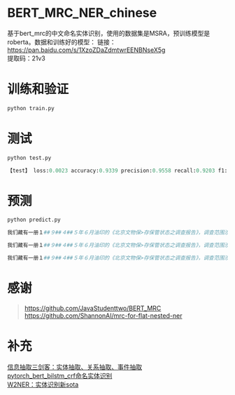 # BERT_MRC_NER_chinese
基于bert_mrc的中文命名实体识别，使用的数据集是MSRA，预训练模型是roberta。数据和训练好的模型：
链接：https://pan.baidu.com/s/1XzoZDaZdmtwrEENBNseX5g <br>
提取码：21v3
	
# 训练和验证
```python
python train.py
```

# 测试
```python
python test.py

【test】 loss:0.0023 accuracy:0.9339 precision:0.9558 recall:0.9203 f1:0.9377
```

# 预测
```python
python predict.py

我们藏有一册１##９##４##５年６月油印的《北京文物保>存保管状态之调查报告》，调查范围涉及故宫、历博、古研所、北大清华图书馆、北图、日伪资料库等二十几家，言及文物二十>万件以上，洋洋三万余言，是珍贵的北京史料。 []

我们藏有一册１##９##４##５年６月油印的《北京文物保>存保管状态之调查报告》，调查范围涉及故宫、历博、古研所、北大清华图书馆、北图、日伪资料库等二十几家，言及文物二十>万件以上，洋洋三万余言，是珍贵的北京史料。 [(['北', '京'], 39, 'NS'), (['故', '宫'], 63, 'NS'), (['北', '大', '清', '华', '图', '书', '馆'], 73, 'NS'), (['北', '图'], 81, 'NS'), (['日'], 84, 'NS'), (['北', '京'], 118, 'NS')]

我们藏有一册１##９##４##５年６月油印的《北京文物保>存保管状态之调查报告》，调查范围涉及故宫、历博、古研所、北大清华图书馆、北图、日伪资料库等二十几家，言及文物二十>万件以上，洋洋三万余言，是珍贵的北京史料。 []
```

# 感谢
> https://github.com/JavaStudenttwo/BERT_MRC <br>
> https://github.com/ShannonAI/mrc-for-flat-nested-ner

# 补充
[信息抽取三剑客：实体抽取、关系抽取、事件抽取](https://github.com/taishan1994/chinese_information_extraction)<br>
[pytorch_bert_bilstm_crf命名实体识别](https://github.com/taishan1994/pytorch_bert_bilstm_crf_ner)<br>
[W2NER：实体识别新sota](https://github.com/taishan1994/W2NER_predict/)<br>
